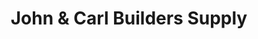---
title: "John & Carl Builders Supply"
url: /nasugbu/john-und-carl-builders-supply/
shop: Baustoffe
---